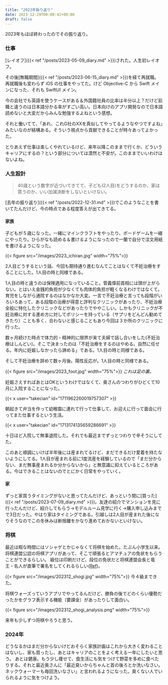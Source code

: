 ```yaml
---
title: "2023年振り返り"
date: 2023-12-29T00:00:41+09:00
draft: false
---
```


2023年もほぼ終わったのでその振り返り。

### 仕事

[レイオフ]({{< ref "/posts/2023-05-09_diary.md" >}})された。人生初レイオフ。

その後[無職期間]({{< ref "/posts/2023-06-15_diary.md" >}})を経て再就職。再就職後も変わらず iOS の仕事をやってた。けど Objective-C から Swift メインになった、それも SwiftUI メイン。

今の会社でも英語を使うケースがある＆外国籍社員の比率は半分以上？だけど前職と違うのは日本語分かる率がすごい高い。日本向けのアプリ開発なので日本語読めないと大変だからみんな勉強するよねという感想。

それと働いてて、「あれ、これG社のXXを真似してやってるようなやつですよね」みたいなのが結構ある。そういう視点から貢献できることが時々あってよかった。

とりあえず仕事は楽しくやれているけど、来年以降このままで行くか、どういうキャリアにするの？という部分については漠然と不安が。このままでいいわけはないよね。

### 人生設計

> 40歳という数字が近づいてきてて、子ども(2人目)をどうするのか、家は買うのか、いい加減決断をしないといけない。

[去年の振り返り]({{< ref "/posts/2022-12-31.md" >}})でこのようなことを書いてたんだけど、今の時点である程度答えが出てきてる。

#### 家族

子どもが５歳になった。一緒にマインクラフトをやったり、ボードゲームを一緒にやったり。ひらがなも読める＆書けるようになったので一蘭で自分で注文用紙を書けるようになった。

{{< figure src="/images/2023_ichiran.jpg" width="75%">}}

2人目どうするという話、今回も期待通り進むなんてことはなくて不妊治療をすることにした。1人目の時と同様である。

1人目の時と違うのは保険適用になっていること。菅義偉前首相には頭が上がらない。とはいえ金銭的負担が少なくても肉体的負担が軽くなるわけではなくて。育児をしながら通院するのはなかなか大変。一言で不妊治療と言っても段階がいろいろあって、ある段階の治療が得意と評判なクリニックがあったり、不妊治療全般に特化したクリニックなどがあったりでややこしい。しかもクリニックが不妊治療に対する進め方に対してポリシーを持っている（サプリをどんどん勧めてきたり）ことも多く、合わないと感じることもあり今回は３か所のクリニックに行った。

数ヶ月続けた時点で体力的・精神的に限界が来て夫婦で話し合いをした(不妊治療はしんどい)。そこで決まったのは「不妊治療をするのはやめる。自然に任せる。年内に妊娠しなかったら諦める」である。1人目の時と同様である。

そして不妊治療を辞めて数ヶ月後。陽性反応が。1人目の時と同様である。

{{< figure src="/images/2023_foot.jpg" width="75%">}}
*これは足の裏。*

妊娠さえすればあとはOKというわけではなくて、奥さんのつわりがひどくて10月に入院することになった。

{{< x user="takecian" id="1711962260019757307" >}}

朝起きて弁当を作って幼稚園に連れて行って仕事して、お迎えに行って面会に行ってまた仕事するという生活。

{{< x user="takecian" id="1713174135659286691" >}}

十日ほど入院して無事退院した。それでも最近までずっとつわりで辛そうにしてた。

このあと順調にいけば半年後には産まれてるけど、まだできるだけ愛着を持たないようにしてる。1人目が産まれる前に1度流産を経験しているので「まだ分からない、まだ無事産まれるか分からないから」と無意識に抑えているところがある。今はできることはないのでとにかく日常をやっていく。

#### 家

ずっと家買うタイミングがないと思ってたんだけど、あっという間に[買った]({{< ref "/posts/2023-07-09_diary.md" >}})。友達の紹介でマンションを見に行ったんだけど、紹介してもらう→モデルルーム見学に行く→購入申し込みまでで3日だった。やはり家はタイミングである。引越しは2人目が産まれた後になりそうなのでこの冬休みは断捨離をかなり進めておかないといけない。

### 将棋

最近は暇な時間にはソシャゲとかじゃなくて将棋を始めた。たぶん小学生以来。将棋連盟公認の将棋アプリがあって、そこで頑張るとアマチュアの免状をもらうことができるらしい。
級位は印刷だけど、段位の免状だと将棋連盟会長と竜王・名人が直筆で署名をしてくれるらしい([Ref](https://www.shogi.or.jp/license/))。

{{< figure src="/images/202312_shogi.jpg" width="75%">}}
今４級まできた。

将棋ウォーズっていうアプリでやってるんだけど、勝負の後でどのくらい優勢だったかをグラフ表示する機能（要課金）があったりして面白い。

{{< figure src="/images/202312_shogi_analysis.png" width="75%">}}

来年も少しずつ将棋やろうと思う。

### 2024年

どうなるかはまだ分からないけどおそらく家族計画はこれから大きく変わることはないし、家も買ったし、あとはキャリアのことをよく考える一年にしたいと思う。
あとは健康。もう少し痩せて、食生活にも気をつけて野菜を多めに食べたりする。それと最近奥さんに「最近臭いからちゃんと首の後ろとか洗いなさい。ネックウォーマーも毎回洗いなさい」と言われるようになった。臭くない人でいられるように気をつけよう。
